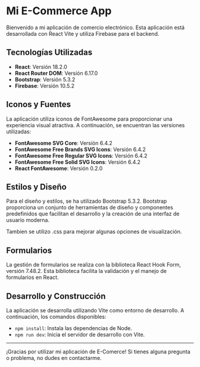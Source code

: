 # Mi E-Commerce App

Bienvenido a mi aplicación de comercio electrónico. Esta aplicación está desarrollada con React Vite y utiliza Firebase para el backend.

## Tecnologías Utilizadas

- **React**: Versión 18.2.0
- **React Router DOM**: Versión 6.17.0
- **Bootstrap**: Versión 5.3.2
- **Firebase**: Versión 10.5.2

## Iconos y Fuentes

La aplicación utiliza iconos de FontAwesome para proporcionar una experiencia visual atractiva. A continuación, se encuentran las versiones utilizadas:

- **FontAwesome SVG Core**: Versión 6.4.2
- **FontAwesome Free Brands SVG Icons**: Versión 6.4.2
- **FontAwesome Free Regular SVG Icons**: Versión 6.4.2
- **FontAwesome Free Solid SVG Icons**: Versión 6.4.2
- **React FontAwesome**: Versión 0.2.0

## Estilos y Diseño

Para el diseño y estilos, se ha utilizado Bootstrap 5.3.2. Bootstrap proporciona un conjunto de herramientas de diseño y componentes predefinidos que facilitan el desarrollo y la creación de una interfaz de usuario moderna.

Tambien se utilizo .css para mejorar algunas opciones de visualización.

## Formularios

La gestión de formularios se realiza con la biblioteca React Hook Form, versión 7.48.2. Esta biblioteca facilita la validación y el manejo de formularios en React.

## Desarrollo y Construcción

La aplicación se desarrolla utilizando Vite como entorno de desarrollo. A continuación, los comandos disponibles:

- `npm install`: Instala las dependencias de Node.
- `npm run dev`: Inicia el servidor de desarrollo con Vite.


---

¡Gracias por utilizar mi aplicación de E-Comerce! Si tienes alguna pregunta o problema, no dudes en contactarme.

